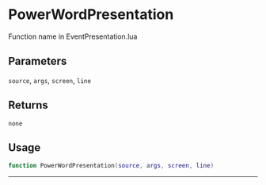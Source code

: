 # PowerWordPresentation
Function name in EventPresentation.lua
## Parameters
`source`, `args`, `screen`, `line`
## Returns
`none`
## Usage
```lua
function PowerWordPresentation(source, args, screen, line)
```
---
